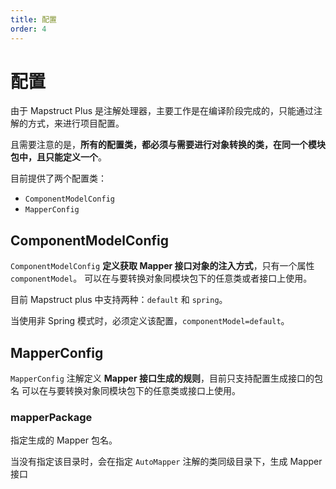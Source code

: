 ```yaml
---
title: 配置
order: 4
---
```


# 配置

由于 Mapstruct Plus 是注解处理器，主要工作是在编译阶段完成的，只能通过注解的方式，来进行项目配置。

且需要注意的是，**所有的配置类，都必须与需要进行对象转换的类，在同一个模块包中，且只能定义一个**。

目前提供了两个配置类：

- `ComponentModelConfig`
- `MapperConfig`

## ComponentModelConfig

`ComponentModelConfig` **定义获取 Mapper 接口对象的注入方式**，只有一个属性 `componentModel`。
可以在与要转换对象同模块包下的任意类或者接口上使用。

目前 Mapstruct plus 中支持两种：`default` 和 `spring`。

当使用非 Spring 模式时，必须定义该配置，`componentModel=default`。

## MapperConfig

`MapperConfig` 注解定义 **Mapper 接口生成的规则**，目前只支持配置生成接口的包名
可以在与要转换对象同模块包下的任意类或接口上使用。

### mapperPackage

指定生成的 Mapper 包名。

当没有指定该目录时，会在指定 `AutoMapper` 注解的类同级目录下，生成 Mapper 接口

